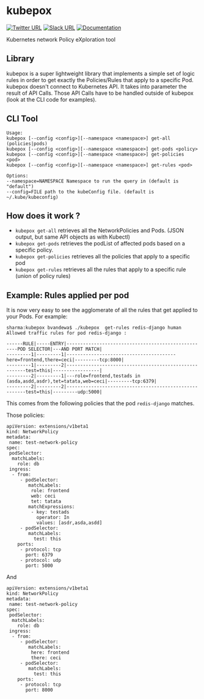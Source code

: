 # kubepox

[![Twitter URL](https://img.shields.io/badge/twitter-follow-blue.svg)](https://twitter.com/aporeto_trireme) [![Slack URL](https://img.shields.io/badge/slack-join-green.svg)](https://triremehq.slack.com/messages/general/) [![Documentation](https://img.shields.io/badge/docs-godoc-blue.svg)](https://godoc.org/github.com/aporeto-inc/trireme)


Kubernetes network Policy eXploration tool

## Library

kubepox is a super lightweight library that implements a simple set of logic rules in order to get exactly the Policies/Rules that apply to a specific Pod.
kubepox doesn't connect to Kubernetes API. It takes into parameter the result of API Calls. Those API Calls have to be handled outside of kubepox (look at the CLI code for examples).


## CLI Tool

```
Usage:
kubepox [--config <config>][--namespace <namespace>] get-all (policies|pods)
kubepox [--config <config>][--namespace <namespace>] get-pods <policy>
kubepox [--config <config>][--namespace <namespace>] get-policies <pod>
kubepox [--config <config>][--namespace <namespace>] get-rules <pod>

Options:
--namespace=NAMESPACE Namespace to run the query in (default is "default")
--config=FILE path to the kubeConfig file. (default is ~/.kube/kubeconfig)
```
## How does it work ?

* `kubepox get-all`  retrieves all the NetworkPolicies and Pods. (JSON output, but same API objects as with Kubectl)
* `kubepox get-pods`  retrieves the  podList of affected pods based on a specific policy.
* `kubepox get-policies` retrieves all the policies that apply to a specific pod
* `kubepox get-rules` retrieves all the rules that apply to a specific rule (union of policy rules)

## Example: Rules applied per pod

It is now very easy to see the agglomerate of all the rules that get applied to your Pods. For example:

```
sharma:kubepox bvandewa$ ./kubepox  get-rules redis-django human
Allowed traffic rules for pod redis-django :

------RULE|-----ENTRY|----------------------------------------------------POD SELECTOR|---AND PORT MATCH|
---------1|---------1|----------------------------------------here=frontend,there=ceci|---------tcp:8000|
---------1|---------2|-------------------------------------------------------test=this|-----------------|
---------2|---------1|---role=frontend,testads in (asda,asdd,asdr),tet=tatata,web=ceci|---------tcp:6379|
---------2|---------2|-------------------------------------------------------test=this|---------udp:5000|
```

This comes from the following policies that the pod `redis-django` matches.


Those policies:

```
apiVersion: extensions/v1beta1
kind: NetworkPolicy
metadata:
 name: test-network-policy
spec:
 podSelector:
  matchLabels:
    role: db
 ingress:
  - from:
     - podSelector:
        matchLabels:
         role: frontend
         web: ceci
         tet: tatata
        matchExpressions:
         - key: testads
           operator: In
           values: [asdr,asda,asdd]
     - podSelector:
        matchLabels:
          test: this
    ports:
     - protocol: tcp
       port: 6379
     - protocol: udp
       port: 5000

```

And

```
apiVersion: extensions/v1beta1
kind: NetworkPolicy
metadata:
 name: test-network-policy
spec:
 podSelector:
  matchLabels:
    role: db
 ingress:
  - from:
     - podSelector:
        matchLabels:
         here: frontend
         there: ceci
     - podSelector:
        matchLabels:
          test: this
    ports:
     - protocol: tcp
       port: 8000

```
